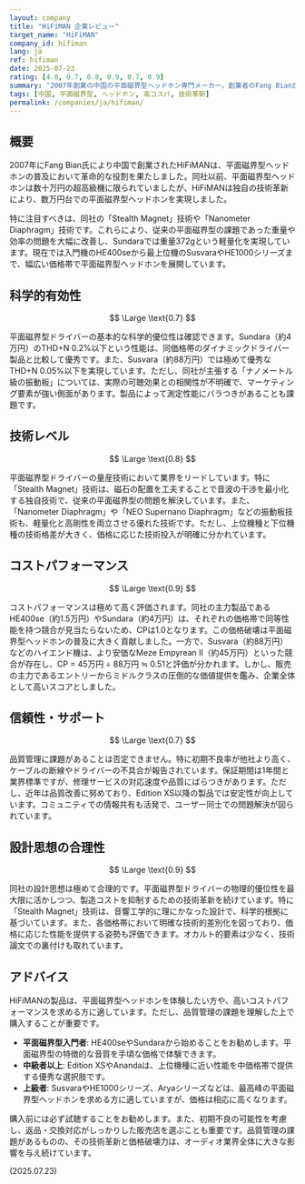 ```yaml
---
layout: company
title: "HiFiMAN 企業レビュー"
target_name: "HiFiMAN"
company_id: hifiman
lang: ja
ref: hifiman
date: 2025-07-23
rating: [4.0, 0.7, 0.8, 0.9, 0.7, 0.9]
summary: "2007年創業の中国の平面磁界型ヘッドホン専門メーカー。創業者のFang Bian氏の技術革新により、従来は高価格帯に限定されていた平面磁界型ヘッドホンを幅広い価格帯で展開。特にSundara、Ananda、Aryaシリーズなどは、平面磁界型の音質特性を手の届く価格で提供することに成功。品質管理に課題があるものの、技術革新と価格破壊力では業界随一の存在です。"
tags: [中国, 平面磁界型, ヘッドホン, 高コスパ, 技術革新]
permalink: /companies/ja/hifiman/
---
```


## 概要

2007年にFang Bian氏により中国で創業されたHiFiMANは、平面磁界型ヘッドホンの普及において革命的な役割を果たしました。同社以前、平面磁界型ヘッドホンは数十万円の超高級機に限られていましたが、HiFiMANは独自の技術革新により、数万円台での平面磁界型ヘッドホンを実現しました。

特に注目すべきは、同社の「Stealth Magnet」技術や「Nanometer Diaphragm」技術です。これらにより、従来の平面磁界型の課題であった重量や効率の問題を大幅に改善し、Sundaraでは重量372gという軽量化を実現しています。現在では入門機のHE400seから最上位機のSusvaraやHE1000シリーズまで、幅広い価格帯で平面磁界型ヘッドホンを展開しています。

## 科学的有効性

$$ \Large \text{0.7} $$

平面磁界型ドライバーの基本的な科学的優位性は確認できます。Sundara（約4万円）のTHD+N 0.2%以下という性能は、同価格帯のダイナミックドライバー製品と比較して優秀です。また、Susvara（約88万円）では極めて優秀なTHD+N 0.05%以下を実現しています。ただし、同社が主張する「ナノメートル級の振動板」については、実際の可聴効果との相関性が不明確で、マーケティング要素が強い側面があります。製品によって測定性能にバラつきがあることも課題です。

## 技術レベル

$$ \Large \text{0.8} $$

平面磁界型ドライバーの量産技術において業界をリードしています。特に「Stealth Magnet」技術は、磁石の配置を工夫することで音波の干渉を最小化する独自技術で、従来の平面磁界型の問題を解決しています。また、「Nanometer Diaphragm」や「NEO Supernano Diaphragm」などの振動板技術も、軽量化と高剛性を両立させる優れた技術です。ただし、上位機種と下位機種の技術格差が大きく、価格に応じた技術投入が明確に分かれています。

## コストパフォーマンス

$$ \Large \text{0.9} $$

コストパフォーマンスは極めて高く評価されます。同社の主力製品であるHE400se（約1.5万円）やSundara（約4万円）は、それぞれの価格帯で同等性能を持つ競合が見当たらないため、CPは1.0となります。この価格破壊は平面磁界型ヘッドホンの普及に大きく貢献しました。一方で、Susvara（約88万円）などのハイエンド機は、より安価なMeze Empyrean II（約45万円）といった競合が存在し、CP = 45万円 ÷ 88万円 ≒ 0.51と評価が分かれます。しかし、販売の主力であるエントリーからミドルクラスの圧倒的な価値提供を鑑み、企業全体として高いスコアとしました。

## 信頼性・サポート

$$ \Large \text{0.7} $$

品質管理に課題があることは否定できません。特に初期不良率が他社より高く、ケーブルの断線やドライバーの不具合が報告されています。保証期間は1年間と業界標準ですが、修理サービスの対応速度や品質にばらつきがあります。ただし、近年は品質改善に努めており、Edition XS以降の製品では安定性が向上しています。コミュニティでの情報共有も活発で、ユーザー同士での問題解決が図られています。

## 設計思想の合理性

$$ \Large \text{0.9} $$

同社の設計思想は極めて合理的です。平面磁界型ドライバーの物理的優位性を最大限に活かしつつ、製造コストを抑制するための技術革新を続けています。特に「Stealth Magnet」技術は、音響工学的に理にかなった設計で、科学的根拠に基づいています。また、各価格帯において明確な技術的差別化を図っており、価格に応じた性能を提供する姿勢も評価できます。オカルト的要素は少なく、技術論文での裏付けも取れています。

## アドバイス

HiFiMANの製品は、平面磁界型ヘッドホンを体験したい方や、高いコストパフォーマンスを求める方に適しています。ただし、品質管理の課題を理解した上で購入することが重要です。

- **平面磁界型入門者**: HE400seやSundaraから始めることをお勧めします。平面磁界型の特徴的な音質を手頃な価格で体験できます。
- **中級者以上**: Edition XSやAnandaは、上位機種に近い性能を中価格帯で提供する優秀な選択肢です。
- **上級者**: SusvaraやHE1000シリーズ、Aryaシリーズなどは、最高峰の平面磁界型ヘッドホンを求める方に適していますが、価格は相応に高くなります。

購入前には必ず試聴することをお勧めします。また、初期不良の可能性を考慮し、返品・交換対応がしっかりした販売店を選ぶことも重要です。品質管理の課題があるものの、その技術革新と価格破壊力は、オーディオ業界全体に大きな影響を与え続けています。

(2025.07.23)
